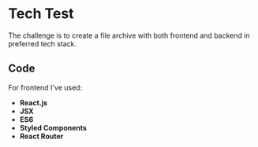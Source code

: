 # Tech Test

The challenge is to create a file archive with both frontend and backend in preferred tech stack. 

## Code

For frontend I've used:
  * **React.js**
  * **JSX**
  * **ES6**
  * **Styled Components**
  * **React Router**

